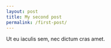 ```yaml
---
layout: post
title: My second post
permalink: /first-post/
---
```


Ut eu iaculis sem, nec dictum cras amet.

